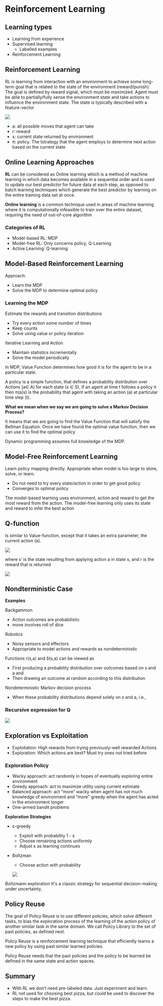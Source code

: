 # Reinforcement Learning

## Learning types

* Learning from experience
* Supervised learning
  * Labelled examples
* Reinforcement Learning

## Reinforcement Learning

RL is learning from interaction with an environment to achieve some long-term goal that is related to the state of the environment (reward/punish). The goal is defined by reward signal, which must be maximized. Agent must be able to partially/fully sense the environment state and take actions to influence the environment state. The state is typically described with a feature-vector

![](img/w5/rl.png)

* a: all possible moves that agent can take
* r: reward
* s: current state returned by environment
* π: policy. The tstrategy that the agent employs to determine next action based on the current state

## Online Learning Approaches

**RL** can be considered as Online learning which is a method of machine learning in which data becomes available in a sequential order and is used to update our best predictor for future data at each step, as opposed to batch learning techniques which generate the best predictor by learning on the entire training data set at once. 

**Online learning** is a common technique used in areas of machine learning where it is computationally infeasible to train over the entire dataset, requiring the need of out-of-core algorithm

### Categories of RL

* Model-based RL: MDP
* Model-free RL: Only concerns policy, Q-Learning
* Active Learning: Q-learning 



 ## Model-Based Reinforcement Learning

Approach:

* Learn the MDP
* Solve the MDP to determine optimal policy

### Learning the MDP

Estimate the rewards and transition distributions

* Try every ection some number of times
* Keep counts
* Solve using value or policy iteration

Iterative Learning and Action

* Maintain statistics incrementally
* Solve the model periodically

In MDP, Value Function determines how good it is for the agent to be in a particular state.

A policy is a simple function, that defines a probability distribution over Actions (a∈ A) for each state (s ∈ S). If an agent at time t follows a policy π then π(a|s) is the probability that agent with taking an action (a) at particular time step (t).

**What we mean when we say we are going to solve a Markov Decision Process?**

It means that we are going to find the Value Function that will satisfy the Bellman Equation. Once we have found the optimal value function, then we can use it to find the optimal policy

Dynamic programming assumes full knowledge of the MDP.



## Model-Free Reinforcement Learning

Learn policy mapping directly. Appropriate when model is too large to store, solve, or learn.

* Do not need to try every state/action in order to get good policy
* Converges to optimal policy

The model-based learning uses environment, action and reward to get the most reward from the action. The model-free learning only uses its state and reward to infer the best action



## Q-function

Is similar to Value-function, except that it takes an extra parameter, the current action (a).

![](img/w5/qfunction.png)

where sʹ is the state resulting from applying action a in state s, and r is the reward that is returned

![](img/w5/example_q.png)



## Nondterministic Case

**Examples**

Backgammon 

* Action outcomes are probabilistic
* move involves roll of dice

Robotics

* Noisy sensors and effectors
* Appropriate to model actions and rewards as nondeterministic

Functions r(s,a) and δ(s,a) can be viewed as

* First producing a probability distribution over outcomes based on s and a and
* Then drawing an outcome at random according to this distribution

Nondeterministic Markov decision process

* When these probability distributions depend solely on s and a, i.e.,

### Recursive expression for  Q

![](img/w5/q_expr.png)

## Exploration vs Exploitation

* Exploitation: High rewards from trying previously-well rewarded Actions
* Exploration: Which actions are best?  Must try ones not tried before

### Exploration Policy

* Wacky approach: act randomly in hopes of eventually exploring entire environment
* Greedy approach: act to maximize utility using current estimate
* Balanced approach: act “more” wacky when agent has not much knowledge of environment and “more” greedy when the agent has acted in the environment longer
* One-armed bandit problems

**Exploration Strategies**

* ε-greedy

  * Exploit with probability 1 - ε
  * Choose remaining actions uniformly
  * Adjust ε as learning continues

* Boltzman

  * Choose action with probability

  ![](img/w5/boltzman.png)

Boltzmann exploration It's a classic strategy for sequential decision-making under uncertainty,

## Policy Reuse

The goal of Policy Reuse is to use different policies, which solve different tasks, to bias the exploration process of the learning of the action policy of another similar task in the same domain. We call Policy Library to the set of past policies, as defined next.

Policy Reuse is a reinforcement learning technique that efficiently learns a new policy by using past similar learned policies.

Policy Reuse needs that the past policies and the policy to be learned be defined in the same state and action spaces.

## Summary

* With RL we don’t need pre-labeled data. Just experiment and learn.
*  RL not used for choosing best pizza, but could be used to discover the steps to make the best pizza.